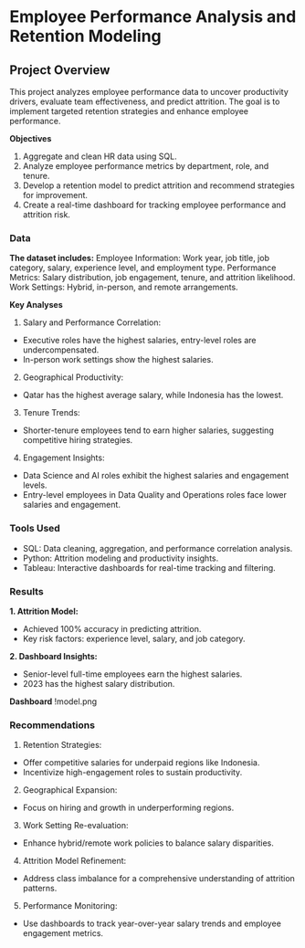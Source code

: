 # Employee Performance Analysis and Retention Modeling
## Project Overview
This project analyzes employee performance data to uncover productivity drivers, evaluate team effectiveness, and predict attrition. The goal is to implement targeted retention strategies and enhance employee performance.

**Objectives**
1.	Aggregate and clean HR data using SQL.
2. Analyze employee performance metrics by department, role, and tenure.
3. Develop a retention model to predict attrition and recommend strategies for improvement.
4. Create a real-time dashboard for tracking employee performance and attrition risk.

### Data
**The dataset includes:**
Employee Information: Work year, job title, job category, salary, experience level, and employment type.
Performance Metrics: Salary distribution, job engagement, tenure, and attrition likelihood.
Work Settings: Hybrid, in-person, and remote arrangements.

**Key Analyses**
1.	Salary and Performance Correlation:
- Executive roles have the highest salaries, entry-level roles are undercompensated.
- In-person work settings show the highest salaries.
2.	Geographical Productivity:
- Qatar has the highest average salary, while Indonesia has the lowest.
3.	Tenure Trends:
- Shorter-tenure employees tend to earn higher salaries, suggesting competitive hiring strategies.
4.	Engagement Insights:
- Data Science and AI roles exhibit the highest salaries and engagement levels.
- Entry-level employees in Data Quality and Operations roles face lower salaries and engagement.

### Tools Used
- SQL: Data cleaning, aggregation, and performance correlation analysis.
- Python: Attrition modeling and productivity insights.
- Tableau: Interactive dashboards for real-time tracking and filtering.

### Results
**1.	Attrition Model:**
- Achieved 100% accuracy in predicting attrition.
- Key risk factors: experience level, salary, and job category.
  
**2.	Dashboard Insights:**
- Senior-level full-time employees earn the highest salaries.
- 2023 has the highest salary distribution.

**Dashboard** 
!model.png

### Recommendations
1.	Retention Strategies:
- Offer competitive salaries for underpaid regions like Indonesia.
- Incentivize high-engagement roles to sustain productivity.
2.	Geographical Expansion:
- Focus on hiring and growth in underperforming regions.
3.	Work Setting Re-evaluation:
- Enhance hybrid/remote work policies to balance salary disparities.
4.	Attrition Model Refinement:
- Address class imbalance for a comprehensive understanding of attrition patterns.
5.	Performance Monitoring:
- Use dashboards to track year-over-year salary trends and employee engagement metrics.
